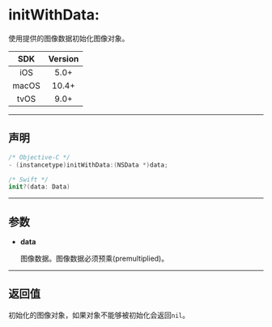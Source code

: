 # initWithData:

使用提供的图像数据初始化图像对象。

| SDK | Version |
|:---:|:---:|
| iOS | 5.0+ |
| macOS | 10.4+ |
| tvOS | 9.0+ |

---

## 声明

```objective-c
/* Objective-C */
- (instancetype)initWithData:(NSData *)data;
```

```swift
/* Swift */
init?(data: Data)
```

---

## 参数

* **data**

    图像数据。图像数据必须预乘(premultiplied)。

---

## 返回值

初始化的图像对象，如果对象不能够被初始化会返回`nil`。